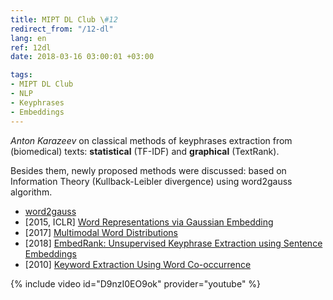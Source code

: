 ```yaml
---
title: MIPT DL Club \#12
redirect_from: "/12-dl"
lang: en
ref: 12dl
date: 2018-03-16 03:00:01 +03:00

tags:
- MIPT DL Club
- NLP
- Keyphrases
- Embeddings
---
```


_Anton Karazeev_ on classical methods of keyphrases extraction from (biomedical) texts: **statistical** (TF-IDF) and **graphical** (TextRank).

Besides them, newly proposed methods were discussed: based on Information Theory (Kullback-Leibler divergence) using word2gauss algorithm.

- [word2gauss](https://github.com/seomoz/word2gauss)
- [2015, ICLR] [Word Representations via Gaussian Embedding](https://arxiv.org/abs/1412.6623)
- [2017] [Multimodal Word Distributions](https://arxiv.org/abs/1704.08424)
- [2018] [EmbedRank: Unsupervised Keyphrase Extraction using Sentence Embeddings](https://arxiv.org/abs/1801.04470)
- [2010] [Keyword Extraction Using Word Co-occurrence](https://www.researchgate.net/publication/224179686_Keyword_Extraction_Using_Word_Co-occurrence)

{% include video id="D9nzI0EO9ok" provider="youtube" %}
